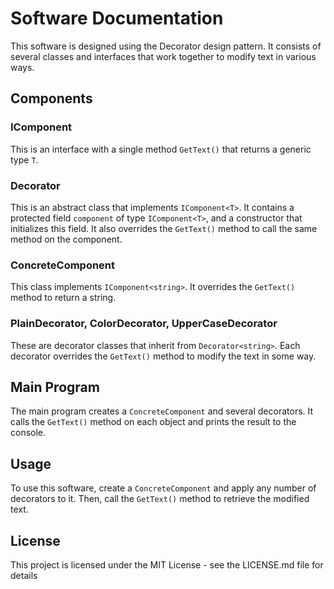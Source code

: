 # Software Documentation

This software is designed using the Decorator design pattern. It consists of several classes and interfaces that work together to modify text in various ways.

## Components

### IComponent<T>

This is an interface with a single method `GetText()` that returns a generic type `T`.

### Decorator<T>

This is an abstract class that implements `IComponent<T>`. It contains a protected field `component` of type `IComponent<T>`, and a constructor that initializes this field. It also overrides the `GetText()` method to call the same method on the component.

### ConcreteComponent

This class implements `IComponent<string>`. It overrides the `GetText()` method to return a string.

### PlainDecorator, ColorDecorator, UpperCaseDecorator

These are decorator classes that inherit from `Decorator<string>`. Each decorator overrides the `GetText()` method to modify the text in some way.

## Main Program

The main program creates a `ConcreteComponent` and several decorators. It calls the `GetText()` method on each object and prints the result to the console.

## Usage

To use this software, create a `ConcreteComponent` and apply any number of decorators to it. Then, call the `GetText()` method to retrieve the modified text.

## License

This project is licensed under the MIT License - see the LICENSE.md file for details
